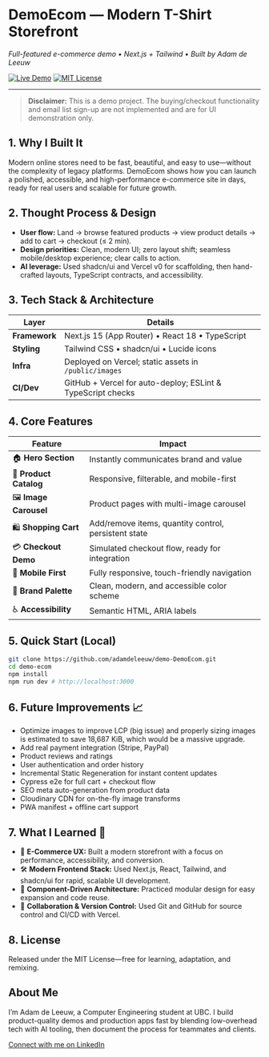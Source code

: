 # DemoEcom — Modern T-Shirt Storefront
*Full-featured e-commerce demo • Next.js + Tailwind • Built by Adam de Leeuw*

[![Live Demo](https://img.shields.io/badge/live-demo-brightgreen)](https://demo-demo-ecom.vercel.app/)
[![MIT License](https://img.shields.io/badge/license-MIT-blue.svg)](LICENSE)

---

> **Disclaimer:** This is a demo project. The buying/checkout functionality and email list sign-up are not implemented and are for UI demonstration only.

## 1. Why I Built It
Modern online stores need to be fast, beautiful, and easy to use—without the complexity of legacy platforms. DemoEcom shows how you can launch a polished, accessible, and high-performance e-commerce site in days, ready for real users and scalable for future growth.

## 2. Thought Process & Design
- **User flow:** Land → browse featured products → view product details → add to cart → checkout (≤ 2 min).
- **Design priorities:** Clean, modern UI; zero layout shift; seamless mobile/desktop experience; clear calls to action.
- **AI leverage:** Used shadcn/ui and Vercel v0 for scaffolding, then hand-crafted layouts, TypeScript contracts, and accessibility.

## 3. Tech Stack & Architecture
| Layer         | Details                                                      |
|--------------|--------------------------------------------------------------|
| **Framework**| Next.js 15 (App Router) • React 18 • TypeScript              |
| **Styling**  | Tailwind CSS • shadcn/ui • Lucide icons                      |
| **Infra**    | Deployed on Vercel; static assets in `/public/images`        |
| **CI/Dev**   | GitHub + Vercel for auto-deploy; ESLint & TypeScript checks  |

## 4. Core Features
| Feature                | Impact                                                      |
|-----------------------|------------------------------------------------------------|
| 🏠 **Hero Section**    | Instantly communicates brand and value                     |
| 🛒 **Product Catalog** | Responsive, filterable, and mobile-first                   |
| 🖼️ **Image Carousel**  | Product pages with multi-image carousel                    |
| 🛍️ **Shopping Cart**   | Add/remove items, quantity control, persistent state       |
| 💳 **Checkout Demo**   | Simulated checkout flow, ready for integration             |
| 📱 **Mobile First**    | Fully responsive, touch-friendly navigation                |
| 🎨 **Brand Palette**   | Clean, modern, and accessible color scheme                |
| ♿ **Accessibility**    | Semantic HTML, ARIA labels                                |

## 5. Quick Start (Local)
```bash
git clone https://github.com/adamdeleeuw/demo-DemoEcom.git
cd demo-ecom
npm install
npm run dev # http://localhost:3000
```

## 6. Future Improvements 📈
- Optimize images to improve LCP (big issue) and properly sizing images is estimated to save 18,687 KiB, which would be a massive upgrade.
- Add real payment integration (Stripe, PayPal)
- Product reviews and ratings
- User authentication and order history
- Incremental Static Regeneration for instant content updates
- Cypress e2e for full cart + checkout flow
- SEO meta auto-generation from product data
- Cloudinary CDN for on-the-fly image transforms
- PWA manifest + offline cart support

## 7. What I Learned 🧠
- 🚀 **E-Commerce UX:** Built a modern storefront with a focus on performance, accessibility, and conversion.
- 🛠️ **Modern Frontend Stack:** Used Next.js, React, Tailwind, and shadcn/ui for rapid, scalable UI development.
- 🧩 **Component-Driven Architecture:** Practiced modular design for easy expansion and code reuse.
- 🤝 **Collaboration & Version Control:** Used Git and GitHub for source control and CI/CD with Vercel.

## 8. License

Released under the MIT License—free for learning, adaptation, and remixing.

## About Me

I’m Adam de Leeuw, a Computer Engineering student at UBC. I build product-quality demos and production apps fast by blending low-overhead tech with AI tooling, then document the process for teammates and clients.

[Connect with me on LinkedIn](https://www.linkedin.com/in/adamjdl/)
